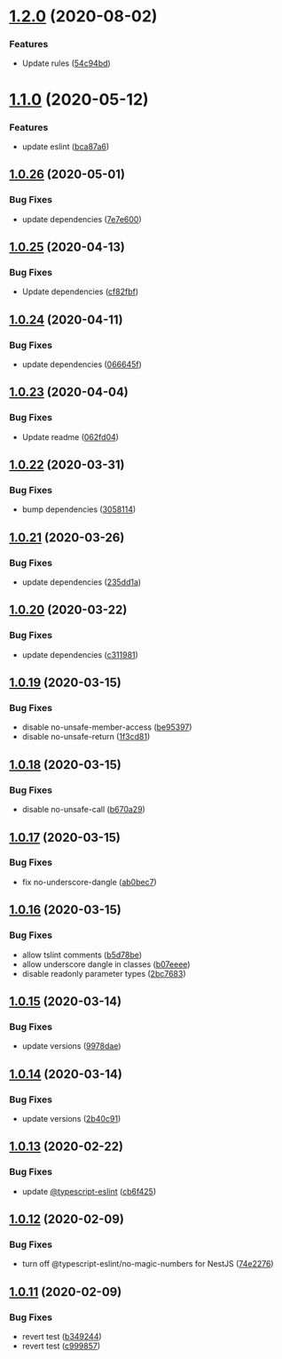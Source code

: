# [1.2.0](https://github.com/bfmatei/eslint-config/compare/v1.1.0...v1.2.0) (2020-08-02)


### Features

* Update rules ([54c94bd](https://github.com/bfmatei/eslint-config/commit/54c94bdd4ede66da3c066dd4e9dc58b781a164fe))

# [1.1.0](https://github.com/bfmatei/eslint-config/compare/v1.0.26...v1.1.0) (2020-05-12)


### Features

* update eslint ([bca87a6](https://github.com/bfmatei/eslint-config/commit/bca87a6238c6e167993befa616e3cf70bce22805))

## [1.0.26](https://github.com/bfmatei/eslint-config/compare/v1.0.25...v1.0.26) (2020-05-01)


### Bug Fixes

* update dependencies ([7e7e600](https://github.com/bfmatei/eslint-config/commit/7e7e600c36268988f07e758be44f51a347a5fde2))

## [1.0.25](https://github.com/bfmatei/eslint-config/compare/v1.0.24...v1.0.25) (2020-04-13)


### Bug Fixes

* Update dependencies ([cf82fbf](https://github.com/bfmatei/eslint-config/commit/cf82fbfe8d66e9b7ca26402bc32410bf2d33a0e2))

## [1.0.24](https://github.com/bfmatei/eslint-config/compare/v1.0.23...v1.0.24) (2020-04-11)


### Bug Fixes

* update dependencies ([066645f](https://github.com/bfmatei/eslint-config/commit/066645fa2dd182b8b2d24457a15449a0ebf22093))

## [1.0.23](https://github.com/bfmatei/eslint-config/compare/v1.0.22...v1.0.23) (2020-04-04)


### Bug Fixes

* Update readme ([062fd04](https://github.com/bfmatei/eslint-config/commit/062fd040437d54eb8f2422d99c1a997d4afa7199))

## [1.0.22](https://github.com/bfmatei/eslint-config/compare/v1.0.21...v1.0.22) (2020-03-31)


### Bug Fixes

* bump dependencies ([3058114](https://github.com/bfmatei/eslint-config/commit/3058114607d9a0284293dcc3c71da0d6483dd403))

## [1.0.21](https://github.com/bfmatei/eslint-config/compare/v1.0.20...v1.0.21) (2020-03-26)


### Bug Fixes

* update dependencies ([235dd1a](https://github.com/bfmatei/eslint-config/commit/235dd1ae56a51eb046823499d4ae4a1b3d2ca202))

## [1.0.20](https://github.com/bfmatei/eslint-config/compare/v1.0.19...v1.0.20) (2020-03-22)


### Bug Fixes

* update dependencies ([c311981](https://github.com/bfmatei/eslint-config/commit/c311981c267ab505fd643e91bb83d7c996bbb813))

## [1.0.19](https://github.com/bfmatei/eslint-config/compare/v1.0.18...v1.0.19) (2020-03-15)


### Bug Fixes

* disable no-unsafe-member-access ([be95397](https://github.com/bfmatei/eslint-config/commit/be95397dc813fcda53bda61dcc691264264e4fa5))
* disable no-unsafe-return ([1f3cd81](https://github.com/bfmatei/eslint-config/commit/1f3cd81097c07037736e49e08c5bc02edee4975e))

## [1.0.18](https://github.com/bfmatei/eslint-config/compare/v1.0.17...v1.0.18) (2020-03-15)


### Bug Fixes

* disable no-unsafe-call ([b670a29](https://github.com/bfmatei/eslint-config/commit/b670a299ca96b00aec846411de5cd72548ca399f))

## [1.0.17](https://github.com/bfmatei/eslint-config/compare/v1.0.16...v1.0.17) (2020-03-15)


### Bug Fixes

* fix no-underscore-dangle ([ab0bec7](https://github.com/bfmatei/eslint-config/commit/ab0bec78a3b03e02b03a1e0b7b26811d1dc6818a))

## [1.0.16](https://github.com/bfmatei/eslint-config/compare/v1.0.15...v1.0.16) (2020-03-15)


### Bug Fixes

* allow tslint comments ([b5d78be](https://github.com/bfmatei/eslint-config/commit/b5d78beba58c1afda6016742686333d976408e45))
* allow underscore dangle in classes ([b07eeee](https://github.com/bfmatei/eslint-config/commit/b07eeee0e22ee965e4ce4eafa220945101b59a5e))
* disable readonly parameter types ([2bc7683](https://github.com/bfmatei/eslint-config/commit/2bc7683e97c8d431da8f46ec747bef20a44c14fa))

## [1.0.15](https://github.com/bfmatei/eslint-config/compare/v1.0.14...v1.0.15) (2020-03-14)


### Bug Fixes

* update versions ([9978dae](https://github.com/bfmatei/eslint-config/commit/9978dae545d0bb984d89a41acc4feeedef406218))

## [1.0.14](https://github.com/bfmatei/eslint-config/compare/v1.0.13...v1.0.14) (2020-03-14)


### Bug Fixes

* update versions ([2b40c91](https://github.com/bfmatei/eslint-config/commit/2b40c916fe6eb18f67097010675b7be390eec3e6))

## [1.0.13](https://github.com/bfmatei/eslint-config/compare/v1.0.12...v1.0.13) (2020-02-22)


### Bug Fixes

* update [@typescript-eslint](https://github.com/typescript-eslint) ([cb6f425](https://github.com/bfmatei/eslint-config/commit/cb6f42577bc34b4fbb8629630d6bf095d7ff5391))

## [1.0.12](https://github.com/bfmatei/eslint-config/compare/v1.0.11...v1.0.12) (2020-02-09)


### Bug Fixes

* turn off @typescript-eslint/no-magic-numbers for NestJS ([74e2276](https://github.com/bfmatei/eslint-config/commit/74e2276a9c341721d6efe1c0a0d6afd6c3c61911))

## [1.0.11](https://github.com/bfmatei/eslint-config/compare/v1.0.10...v1.0.11) (2020-02-09)


### Bug Fixes

* revert test ([b349244](https://github.com/bfmatei/eslint-config/commit/b3492444a636deb26bbc6b31ef0b2d7cb2308c23))
* revert test ([c999857](https://github.com/bfmatei/eslint-config/commit/c999857de1cbe8885114c55345c4b5b9e7bd1817))
